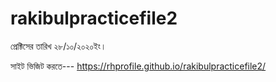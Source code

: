 # rakibulpracticefile2
প্রেক্টিসের তারিখ ২৮/১০/২০২০ইং।

সাইট ভিজিট করতে---
https://rhprofile.github.io/rakibulpracticefile2/

